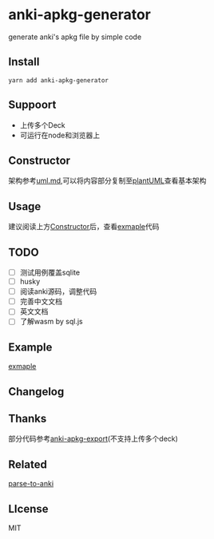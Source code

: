 # anki-apkg-generator
generate anki's apkg file by simple code

## Install
`yarn add anki-apkg-generator`

## Suppoort
- 上传多个Deck
- 可运行在node和浏览器上
## Constructor
架构参考[uml.md](./uml.md),可以将内容部分复制至[plantUML](https://www.plantuml.com/plantuml/uml/SyfFKj2rKt3CoKnELR1Io4ZDoSa70000)查看基本架构
## Usage
建议阅读上方[Constructor](#constructor)后，查看[exmaple](./example/example.ts)代码

## TODO
- [ ] 测试用例覆盖sqlite
- [ ] husky
- [ ] 阅读anki源码，调整代码
- [ ] 完善中文文档
- [ ] 英文文档
- [ ] 了解wasm by sql.js

## Example
[exmaple](./example/example.ts)

## Changelog
## Thanks
部分代码参考[anki-apkg-export](https://github.com/ewnd9/anki-apkg-export.git)(不支持上传多个deck)

## Related
[parse-to-anki](https://github.com/babycannotsay/parse-to-anki.git)
## LIcense

MIT

